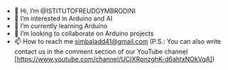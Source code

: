 - 👋 Hi, I’m @ISTITUTOFREUDGYMBRODINI
- 👀 I’m interested in Arduino and AI
- 🌱 I’m currently learning Arduino
- 💞️ I’m looking to collaborate on Arduino projects
- 📫 How to reach me simbaladd41@gmail.com (P.S.: You can also write contact us in the comment section of our YouTube channel [https://www.youtube.com/channel/UCIXRpnzghK-d6ahtxNOkVqA])

<!---
ISTITUTOFREUDSIMBALADD/ISTITUTOFREUDSIMBALADD is a ✨ special ✨ repository because its `README.md` (this file) appears on your GitHub profile.
You can click the Preview link to take a look at your changes.
--->
